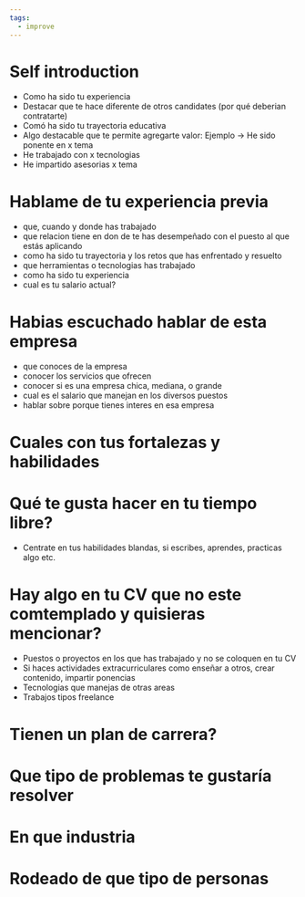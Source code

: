 ```yaml
---
tags:
  - improve
---
```

# Self introduction

- Como ha sido tu experiencia
- Destacar que te hace diferente de otros candidates (por qué deberian contratarte)
- Comó ha sido tu trayectoria educativa
- Algo destacable que te permite agregarte valor: Ejemplo → He sido ponente en x tema
- He trabajado con x tecnologias
- He impartido asesorias x tema

# Hablame de tu experiencia previa

- que, cuando y donde has trabajado
- que relacion tiene en don de te has desempeñado con el puesto al que estás aplicando
- como ha sido tu trayectoria y los retos que has enfrentado y resuelto
- que herramientas o tecnologias has trabajado
- como ha sido tu experiencia
- cual es tu salario actual?

# Habias escuchado hablar de esta empresa

- que conoces de la empresa
- conocer los servicios que ofrecen
- conocer si es una empresa chica, mediana, o grande
- cual es el salario que manejan en los diversos puestos
- hablar sobre porque tienes interes en esa empresa

# Cuales con tus fortalezas y habilidades

# Qué te gusta hacer en tu tiempo libre?

- Centrate en tus habilidades blandas, si escribes, aprendes, practicas algo etc.

# Hay algo en tu CV que no este comtemplado y quisieras mencionar?

- Puestos o proyectos en los que has trabajado y no se coloquen en tu CV
- Si haces actividades extracurriculares como enseñar a otros, crear contenido, impartir ponencias
- Tecnologias que manejas de otras areas
- Trabajos tipos freelance

# Tienen un plan de carrera?

# Que tipo de problemas te gustaría resolver

# En que industria

# Rodeado de que tipo de personas
